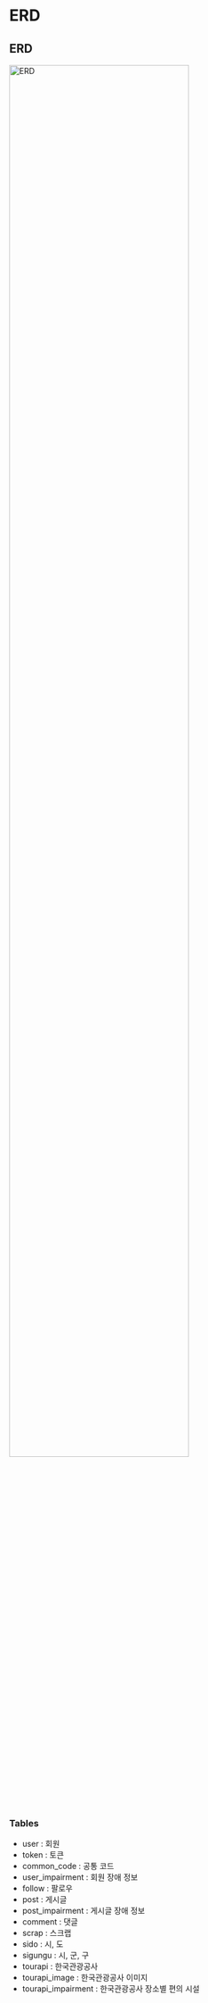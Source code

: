 # ERD

## ERD

<img src ="/uploads/f0859809c8952fc3af7208f3f2dbc445/ERD.png" alt="ERD" width="80%"/>

### Tables

- user : 회원
- token : 토큰
- common_code : 공통 코드
- user_impairment : 회원 장애 정보
- follow : 팔로우
- post : 게시글
- post_impairment : 게시글 장애 정보
- comment : 댓글
- scrap : 스크랩
- sido : 시, 도
- sigungu : 시, 군, 구
- tourapi : 한국관광공사
- tourapi_image : 한국관광공사 이미지
- tourapi_impairment : 한국관광공사 장소별 편의 시설
